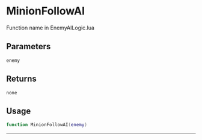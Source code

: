 # MinionFollowAI
Function name in EnemyAILogic.lua
## Parameters
`enemy`
## Returns
`none`
## Usage
```lua
function MinionFollowAI(enemy)
```
---
